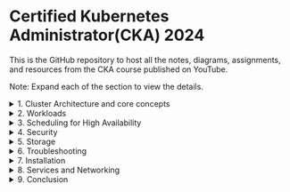 
# Certified Kubernetes Administrator(CKA) 2024
This is the GitHub repository to host all the notes, diagrams, assignments, and resources from the CKA course published on YouTube.

Note: Expand each of the section to view the details.
<details>
  <summary>1. Cluster Architecture and core concepts</summary>

  
- **Day1 Video**: Docker Fundamentals
    -  What is Docker?
    -  How is it different from Virtual Machines
    -  Docker Architecture
    -  Docker flow
    -  Docker commands
- Dockerize an application, pull , push, tag etc
- Kubernetes Architecture
- Docker Vs ContainerD
- kubectl cli 
- ETCD
- KubeAPIServer
- Kube Controller Manager
- Kube Schedular
- Kubelet
- Kube Proxy
</details>

<details>
  <summary>2. Workloads</summary>

- Services in Kubernetes: Nodeport, ClusterIP,LoadBalancer
- NameSpaces
- Commands and Arguments
- Config maps and environment variables
- Multi container pod ,init/sidecar containers
- Pods and Containers - Deploy a sample application, Imperative commands vs declarative commands - kubectl cli
- Replica Sets and Deployments: how to perform rolling update and rollbacks, scale the deployment
- Jobs, cronjobs
- Daemonsets
</details>

<details>
  <summary>3. Scheduling for High Availability</summary>

- Labels and Selectors , Node selectors
- Taints and Tolerations
- Node Affinity and Node Anti-Affinity
- Resource requirements and Limits
- Static Pods: scheduling without the schedular.
- Multiple Schedulars
- Kubernetes autoscaling: HPA, VPA, Cluster Autoscaling etc
- Understand the primitives used to create robust, self-healing, application deployments
- Awareness of manifest management and common templating tools: helm chart
</details>

<details>
  <summary>4. Security</summary>

- TLS and Certificates
- Kubeconfig , creating kubeconfig
- Security context
- Secrets and secret encryption: mounting secret on a pod, best practices
- RBACs , Authorization and Authentication
- Cluster roles and role bindings
- Service Account
- Image Security and context
- Network Policies
</details>

<details>
  <summary>5. Storage</summary>

- Docker storage
- CSI
- Storage Class
- Volumes and Persistent Volumes
- Volume modes, Access modes and reclaim polocies for volumes
- Understand persistent volume claims primitive
- Know how to configure applications with persistent storage
</details>

<details>
  <summary>6. Troubleshooting</summary>

- Monitor Cluster components, Evaluate cluster and node logging
- Understand how to monitor applications, metric server
- Manage container stdout & stderr logs
- Troubleshoot application failure
- Troubleshoot cluster component failure
- Network Troubleshooting
- Worker node failure - cordon and drain
</details>

<details>
  <summary>7. Installation</summary>

- Use Kubeadm to install a basic cluster
- Manage a highly-available Kubernetes cluster
- Provision underlying infrastructure to deploy a Kubernetes cluster
- Perform a version upgrade on a Kubernetes cluster using Kubeadm
- Implement etcd backup and restore
</details>

<details>
  <summary>8. Services and Networking</summary>

- Switching , Routing, DNS and Core-DNS
- Network Namespace
- Docker Networking
- CNI
- Understand host networking configuration on the cluster nodes
- Understand connectivity between Pods
- Know how to use Ingress controllers and Ingress resources
- Choose an appropriate container network interface plugin - CNI Weave
</details>

<details>
  <summary>9. Conclusion</summary>

- Exam Pattern
- Last minute preparation
- Tips and Tricks
</details>
